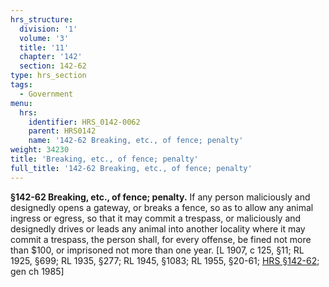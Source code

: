 ```yaml
---
hrs_structure:
  division: '1'
  volume: '3'
  title: '11'
  chapter: '142'
  section: 142-62
type: hrs_section
tags:
  - Government
menu:
  hrs:
    identifier: HRS_0142-0062
    parent: HRS0142
    name: '142-62 Breaking, etc., of fence; penalty'
weight: 34230
title: 'Breaking, etc., of fence; penalty'
full_title: '142-62 Breaking, etc., of fence; penalty'
---
```

**§142-62 Breaking, etc., of fence; penalty.** If any person maliciously and designedly opens a gateway, or breaks a fence, so as to allow any animal ingress or egress, so that it may commit a trespass, or maliciously and designedly drives or leads any animal into another locality where it may commit a trespass, the person shall, for every offense, be fined not more than $100, or imprisoned not more than one year. [L 1907, c 125, §11; RL 1925, §699; RL 1935, §277; RL 1945, §1083; RL 1955, §20-61; [HRS §142-62](/title-11/chapter-142/section-142-62/); gen ch 1985]